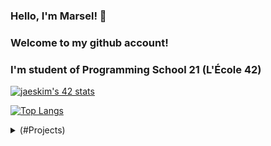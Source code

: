 ### Hello, I'm Marsel!  👋 
### Welcome to my github account! 
### I'm student of Programming School 21 (L'École 42)

<!--
**marselaminov/marselaminov** is a ✨ _special_ ✨ repository because its `README.md` (this file) appears on your GitHub profile.

Here are some ideas to get you started:

- 🔭 I’m currently working on ...
- 🌱 I’m currently learning ...
- 👯 I’m looking to collaborate on ...
- 🤔 I’m looking for help with ...
- 💬 Ask me about ...
- 📫 How to reach me: ...
- 😄 Pronouns: ...
- ⚡ Fun fact: ...
-->

[![jaeskim's 42 stats](https://badge42.herokuapp.com/api/stats/legunshi?privacyEmail=true)](https://github.com/JaeSeoKim/badge42)


[![Top Langs](https://github-readme-stats.vercel.app/api/top-langs/?username=marselaminov&layout=compact)](https://github.com/anuraghazra/github-readme-stats)

<!--[![Readme Card](https://github-readme-stats.vercel.app/api/pin/?username=marselaminov&repo=github-readme-stats)](https://github.com/marselaminov/github-readme-stats)-->

<details>
  <summary>
  (#Projects)
  </summary>

## Minishell - simple version of shell
[![jaeskim's 42Project Score](https://badge42.herokuapp.com/api/project/legunshi/minishell)](https://github.com/marselaminov/minishell)

## Philosophers - multithreading
[![jaeskim's 42Project Score](https://badge42.herokuapp.com/api/project/legunshi/Philosophers)](https://github.com/marselaminov/philosophers)

## Services - clusturing an docker-compose application whose deploy it with Kubernetes
[![jaeskim's 42Project Score](https://badge42.herokuapp.com/api/project/legunshi/ft_services)](https://github.com/marselaminov/ft_services)

## Server - Installation docker to create server with Nginx, Mysql and Wordpress
[![jaeskim's 42Project Score](https://badge42.herokuapp.com/api/project/legunshi/ft_server)](https://github.com/marselaminov/ft_server)

## Cub3D - Wolfenstein 3D
[![jaeskim's 42Project Score](https://badge42.herokuapp.com/api/project/legunshi/cub3d)](https://github.com/marselaminov/cub3D)

## Libasm - learning assembly
[![jaeskim's 42Project Score](https://badge42.herokuapp.com/api/project/legunshi/libasm)](https://github.com/marselaminov/libasm)

## Printf - implementation of my own "printf"
[![jaeskim's 42Project Score](https://badge42.herokuapp.com/api/project/legunshi/ft_printf)](https://github.com/marselaminov/ft_printf)

## GNL - implementation of my own "getline"
[![jaeskim's 42Project Score](https://badge42.herokuapp.com/api/project/legunshi/get_next_line)](https://github.com/marselaminov/get_next_line)

## Libft - own library with most popular functions
[![jaeskim's 42Project Score](https://badge42.herokuapp.com/api/project/legunshi/Libft)](https://github.com/marselaminov/libft)

## CPP - learning C++
https://github.com/marselaminov/CPP
  
<details>

